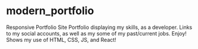 # modern_portfolio
Responsive Portfolio Site
Portfolio displaying my skills, as a developer. Links to my social accounts, as well as my some of my past/current jobs. Enjoy!
Shows my use of HTML, CSS, JS, and React!
